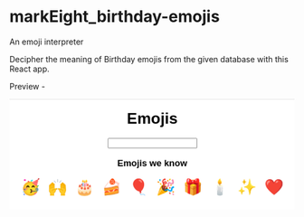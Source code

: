 # markEight_birthday-emojis
An emoji interpreter 

Decipher the meaning of Birthday emojis from the given database with this React app. 

Preview - 

![Alt text](screenshot.png)
